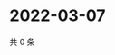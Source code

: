 # 2022-03-07

共 0 条

<!-- BEGIN WEIBO -->
<!-- 最后更新时间 Mon Mar 07 2022 02:10:33 GMT+0800 (China Standard Time) -->

<!-- END WEIBO -->
